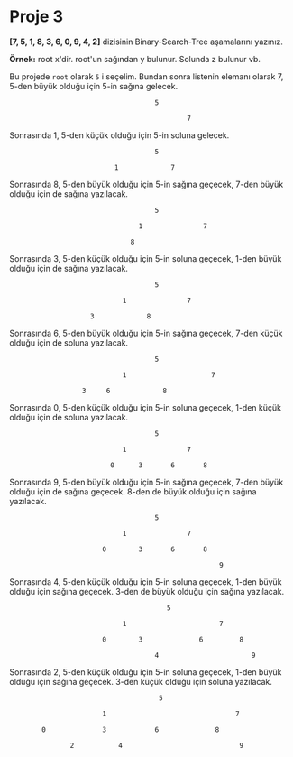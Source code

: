 # Proje 3

**[7, 5, 1, 8, 3, 6, 0, 9, 4, 2]** dizisinin Binary-Search-Tree aşamalarını yazınız.

**Örnek:** root x'dir. root'un sağından y bulunur. Solunda z bulunur vb.

Bu projede `root` olarak `5` i seçelim. Bundan sonra listenin elemanı olarak 7, 5-den büyük olduğu için 5-in sağına gelecek.

            							5          

         										7             

Sonrasında 1, 5-den küçük olduğu için 5-in soluna gelecek.

               							5          

         			          1				7    

Sonrasında 8, 5-den büyük olduğu için 5-in sağına geçecek, 7-den büyük olduğu için de sağına yazılacak.

           								5          

     							    1				7  

                                  8

Sonrasında 3, 5-den küçük olduğu için 5-in soluna geçecek, 1-den büyük olduğu için de sağına yazılacak.

    	   								5          

    							1				7  

            	        3			  8

Sonrasında 6, 5-den büyük olduğu için 5-in sağına geçecek, 7-den küçük olduğu için de soluna yazılacak.

	   									5          

								1				      7  

	    	          3		6		      8

Sonrasında 0, 5-den küçük olduğu için 5-in soluna geçecek, 1-den küçük olduğu için de soluna yazılacak.

   										5          

   								1				7  

   		   		             0		3		6		8

Sonrasında 9, 5-den büyük olduğu için 5-in sağına geçecek, 7-den büyük olduğu için de sağına geçecek. 8-den de büyük olduğu için sağına yazılacak.

										5          

								1				7  

	   		      	       0		3		6		8

	   		      	       								9

Sonrasında 4, 5-den küçük olduğu için 5-in soluna geçecek, 1-den büyük olduğu için sağına geçecek. 3-den de büyük olduğu için sağına yazılacak.

										   5          

								1						7  

		      		       0		3			   6		 8

		      	       					4						9

Sonrasında 2, 5-den küçük olduğu için 5-in soluna geçecek, 1-den büyük olduğu için sağına geçecek. 3-den küçük olduğu için soluna yazılacak.

									  	 5          

						   1						        7  

	      	0		       3		    6		       8

	      	       2	       4						     9
